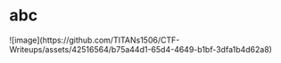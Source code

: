 <h1>abc</h1>
![image](https://github.com/TITANs1506/CTF-Writeups/assets/42516564/b75a44d1-65d4-4649-b1bf-3dfa1b4d62a8)
